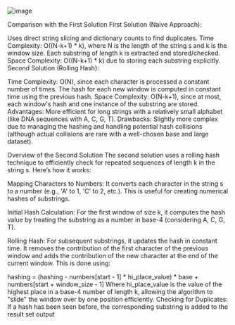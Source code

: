![image](https://github.com/Azitt/Leetcode/assets/32965166/62ea40f0-d948-49a3-b280-0c541acd1b84)


Comparison with the First Solution
First Solution (Naive Approach):

Uses direct string slicing and dictionary counts to find duplicates.
Time Complexity: O((N-k+1) * k), where N is the length of the string s and k is the window size. Each substring of length k is extracted and stored/checked.
Space Complexity: O((N-k+1) * k) due to storing each substring explicitly.
Second Solution (Rolling Hash):

Time Complexity: O(N), since each character is processed a constant number of times. The hash for each new window is computed in constant time using the previous hash.
Space Complexity: O(N-k+1), since at most, each window's hash and one instance of the substring are stored.
Advantages: More efficient for long strings with a relatively small alphabet (like DNA sequences with A, C, G, T).
Drawbacks: Slightly more complex due to managing the hashing and handling potential hash collisions (although actual collisions are rare with a well-chosen base and large dataset).


Overview of the Second Solution
The second solution uses a rolling hash technique to efficiently check for repeated sequences of length k in the string s. Here’s how it works:

Mapping Characters to Numbers: It converts each character in the string s to a number (e.g., 'A' to 1, 'C' to 2, etc.). This is useful for creating numerical hashes of substrings.

Initial Hash Calculation: For the first window of size k, it computes the hash value by treating the substring as a number in base-4 (considering A, C, G, T).

Rolling Hash: For subsequent substrings, it updates the hash in constant time. It removes the contribution of the first character of the previous window and adds the contribution of the new character at the end of the current window. This is done using:

hashing = (hashing - numbers[start - 1] * hi_place_value) * base + numbers[start + window_size - 1]
Where hi_place_value is the value of the highest place in a base-4 number of length k, allowing the algorithm to "slide" the window over by one position efficiently.
Checking for Duplicates: If a hash has been seen before, the corresponding substring is added to the result set output

